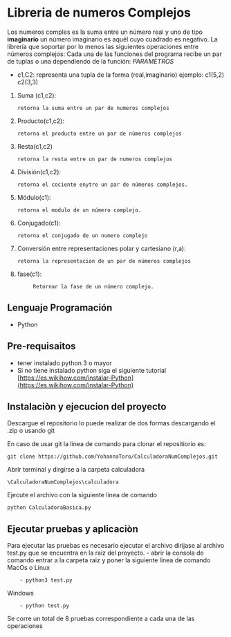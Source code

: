 ﻿# Libreria de numeros Complejos


Los numeros comples es la suma entre un número real y uno de tipo **imaginario**  un número imaginario es aquél cuyo cuadrado es negativo.
La librería que soportar por lo menos las siguientes operaciones entre números complejos:
Cada una de las funciones del programa recibe un par de tuplas o una dependiendo de la función:
*PARAMETROS*

* c1,C2: representa una tupla de la forma (real,imaginario)	ejemplo: c1(5,2) c2(3,3)

1.  Suma (c1,c2): 

		retorna la suma entre un par de numeros complejos
2.  Producto(c1,c2): 

		retorna el producto entre un par de números complejos

	
4.  Resta(c1,c2)

		retorna la resta entre un par de numeros complejos
5.  División(c1,c2):

		retorna el cociente enytre un par de números complejos.
	
	
6.  Módulo(c1): 

		retorna el modulo de un número complejo.
	
7.  Conjugado(c1):

		retorna el conjugado de un numero complejo

8.  Conversión entre representaciones polar y cartesiano (r,a): 

		retorna la representacion de un par de números complejos


9. fase(c1): 

			Retornar la fase de un número complejo.


## Lenguaje Programación
* Python
## Pre-requisaitos
* tener instalado python 3 o mayor
* Si no tiene instalado python siga el siguiente tutorial [https://es.wikihow.com/instalar-Python](https://es.wikihow.com/instalar-Python)
## Instalaciòn y ejecucion del proyecto
Descargue el repositorio lo puede realizar de dos formas descargando el .zip o usando git 

En caso de usar git la linea de comando para clonar el repositiorio es:

```
git clone https://github.com/YohannaToro/CalculadoraNumComplejos.git
```

Abrir terminal y dirgirse a la carpeta calculadora

```
\CalculadoraNumComplejos\calculadora
```
Ejecute el archivo con la siguiente linea de comando

```
python CalculadoraBasica.py
```

##  Ejecutar pruebas y aplicaciòn
Para ejecutar las pruebas es necesario ejecutar el archivo dirijase al archivo test.py que se encuentra en la raiz del proyecto.
	- abrir la consola de comando entrar a la carpeta raiz y poner la siguiente linea de comando
MacOs o Linux
	
		- python3 test.py
	
Windows
		
		- python test.py
Se corre un total de 8 pruebas correspondiente a cada una de las operaciones
